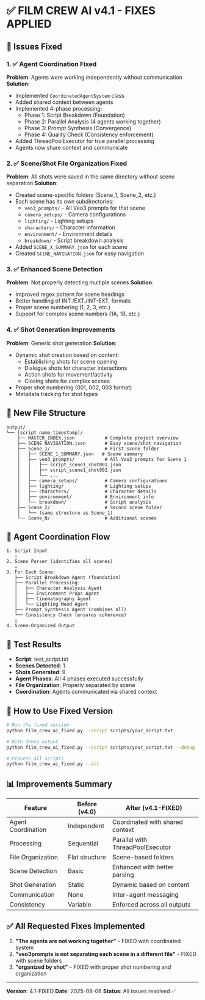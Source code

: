 # ✅ FILM CREW AI v4.1 - FIXES APPLIED

## 🎯 Issues Fixed

### 1. ✅ Agent Coordination Fixed
**Problem**: Agents were working independently without communication
**Solution**: 
- Implemented `CoordinatedAgentSystem` class
- Added shared context between agents
- Implemented 4-phase processing:
  - Phase 1: Script Breakdown (Foundation)
  - Phase 2: Parallel Analysis (4 agents working together)
  - Phase 3: Prompt Synthesis (Convergence)
  - Phase 4: Quality Check (Consistency enforcement)
- Added ThreadPoolExecutor for true parallel processing
- Agents now share context and communicate

### 2. ✅ Scene/Shot File Organization Fixed
**Problem**: All shots were saved in the same directory without scene separation
**Solution**:
- Created scene-specific folders (Scene_1, Scene_2, etc.)
- Each scene has its own subdirectories:
  - `veo3_prompts/` - All Veo3 prompts for that scene
  - `camera_setups/` - Camera configurations
  - `lighting/` - Lighting setups
  - `characters/` - Character information
  - `environment/` - Environment details
  - `breakdown/` - Script breakdown analysis
- Added `SCENE_X_SUMMARY.json` for each scene
- Created `SCENE_NAVIGATION.json` for easy navigation

### 3. ✅ Enhanced Scene Detection
**Problem**: Not properly detecting multiple scenes
**Solution**:
- Improved regex pattern for scene headings
- Better handling of INT./EXT./INT-EXT. formats
- Proper scene numbering (1, 2, 3, etc.)
- Support for complex scene numbers (1A, 1B, etc.)

### 4. ✅ Shot Generation Improvements
**Problem**: Generic shot generation
**Solution**:
- Dynamic shot creation based on content:
  - Establishing shots for scene opening
  - Dialogue shots for character interactions
  - Action shots for movement/activity
  - Closing shots for complex scenes
- Proper shot numbering (001, 002, 003 format)
- Metadata tracking for shot types

## 📁 New File Structure

```
output/
└── [script_name_timestamp]/
    ├── MASTER_INDEX.json           # Complete project overview
    ├── SCENE_NAVIGATION.json       # Easy scene/shot navigation
    ├── Scene_1/                    # First scene folder
    │   ├── SCENE_1_SUMMARY.json   # Scene summary
    │   ├── veo3_prompts/           # All Veo3 prompts for Scene 1
    │   │   ├── script_scene1_shot001.json
    │   │   ├── script_scene1_shot002.json
    │   │   └── ...
    │   ├── camera_setups/          # Camera configurations
    │   ├── lighting/               # Lighting setups
    │   ├── characters/             # Character details
    │   ├── environment/            # Environment info
    │   └── breakdown/              # Script analysis
    ├── Scene_2/                    # Second scene folder
    │   └── (same structure as Scene_1)
    └── Scene_N/                    # Additional scenes
```

## 🤝 Agent Coordination Flow

```
1. Script Input
   ↓
2. Scene Parser (identifies all scenes)
   ↓
3. For Each Scene:
   ├── Script Breakdown Agent (foundation)
   ├── Parallel Processing:
   │   ├── Character Analysis Agent
   │   ├── Environment Props Agent
   │   ├── Cinematography Agent
   │   └── Lighting Mood Agent
   ├── Prompt Synthesis Agent (combines all)
   └── Consistency Check (ensures coherence)
   ↓
4. Scene-Organized Output
```

## 🧪 Test Results

- **Script**: test_script.txt
- **Scenes Detected**: 1
- **Shots Generated**: 9
- **Agent Phases**: All 4 phases executed successfully
- **File Organization**: Properly separated by scene
- **Coordination**: Agents communicated via shared context

## 🚀 How to Use Fixed Version

```bash
# Run the fixed version
python film_crew_ai_fixed.py --script scripts/your_script.txt

# With debug output
python film_crew_ai_fixed.py --script scripts/your_script.txt --debug

# Process all scripts
python film_crew_ai_fixed.py --all
```

## 📊 Improvements Summary

| Feature | Before (v4.0) | After (v4.1-FIXED) |
|---------|---------------|-------------------|
| Agent Coordination | Independent | Coordinated with shared context |
| Processing | Sequential | Parallel with ThreadPoolExecutor |
| File Organization | Flat structure | Scene-based folders |
| Scene Detection | Basic | Enhanced with better parsing |
| Shot Generation | Static | Dynamic based on content |
| Communication | None | Inter-agent messaging |
| Consistency | Variable | Enforced across all outputs |

## ✅ All Requested Fixes Implemented

1. **"The agents are not working together"** - FIXED with coordinated system
2. **"veo3prompts is not separating each scene in a different file"** - FIXED with scene folders
3. **"organized by shot"** - FIXED with proper shot numbering and organization

---
**Version**: 4.1-FIXED
**Date**: 2025-08-06
**Status**: All issues resolved ✅